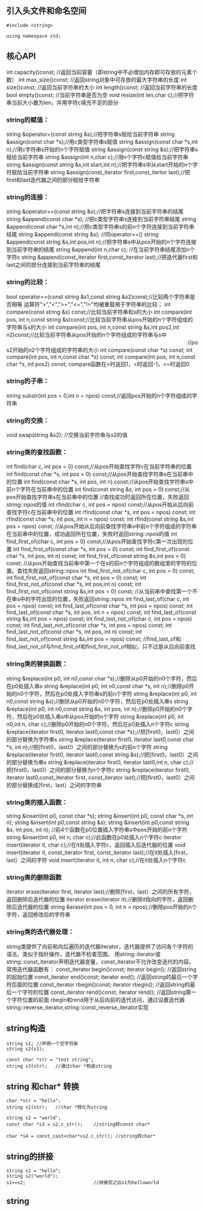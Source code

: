 ## 引入头文件和命名空间

```
#include <string>

using namespace std;
```

## 核心API

int capacity()const;    //返回当前容量（即string中不必增加内存即可存放的元素个数）
int max_size()const;    //返回string对象中可存放的最大字符串的长度
int size()const;        //返回当前字符串的大小
int length()const;       //返回当前字符串的长度
bool empty()const;        //当前字符串是否为空
void resize(int len,char c);//把字符串当前大小置为len，并用字符c填充不足的部分

### string的赋值：
string &operator=(const string &s);//把字符串s赋给当前字符串
string &assign(const char *s);//用c类型字符串s赋值
string &assign(const char *s,int n);//用c字符串s开始的n个字符赋值
string &assign(const string &s);//把字符串s赋给当前字符串
string &assign(int n,char c);//用n个字符c赋值给当前字符串
string &assign(const string &s,int start,int n);//把字符串s中从start开始的n个字符赋给当前字符串
string &assign(const_iterator first,const_itertor last);//把first和last迭代器之间的部分赋给字符串

### string的连接：
string &operator+=(const string &s);//把字符串s连接到当前字符串的结尾
string &append(const char *s);            //把c类型字符串s连接到当前字符串结尾
string &append(const char *s,int n);//把c类型字符串s的前n个字符连接到当前字符串结尾
string &append(const string &s);    //同operator+=()
string &append(const string &s,int pos,int n);//把字符串s中从pos开始的n个字符连接到当前字符串的结尾
string &append(int n,char c);        //在当前字符串结尾添加n个字符c
string &append(const_iterator first,const_iterator last);//把迭代器first和last之间的部分连接到当前字符串的结尾

### string的比较：
bool operator==(const string &s1,const string &s2)const;//比较两个字符串是否相等
运算符">","<",">=","<=","!="均被重载用于字符串的比较；
int compare(const string &s) const;//比较当前字符串和s的大小
int compare(int pos, int n,const string &s)const;//比较当前字符串从pos开始的n个字符组成的字符串与s的大小
int compare(int pos, int n,const string &s,int pos2,int n2)const;//比较当前字符串从pos开始的n个字符组成的字符串与s中
　　　　　　　　　　　　　　　　　　　　　　　　　　　　　　　　　　//pos2开始的n2个字符组成的字符串的大小
int compare(const char *s) const;
int compare(int pos, int n,const char *s) const;
int compare(int pos, int n,const char *s, int pos2) const;
compare函数在>时返回1，<时返回-1，==时返回0  

### string的子串：
string substr(int pos = 0,int n = npos) const;//返回pos开始的n个字符组成的字符串

### string的交换：
void swap(string &s2);    //交换当前字符串与s2的值


### string类的查找函数：
int find(char c, int pos = 0) const;//从pos开始查找字符c在当前字符串的位置
int find(const char *s, int pos = 0) const;//从pos开始查找字符串s在当前串中的位置
int find(const char *s, int pos, int n) const;//从pos开始查找字符串s中前n个字符在当前串中的位置
int find(const string &s, int pos = 0) const;//从pos开始查找字符串s在当前串中的位置
//查找成功时返回所在位置，失败返回string::npos的值
int rfind(char c, int pos = npos) const;//从pos开始从后向前查找字符c在当前串中的位置
int rfind(const char *s, int pos = npos) const;
int rfind(const char *s, int pos, int n = npos) const;
int rfind(const string &s,int pos = npos) const;
//从pos开始从后向前查找字符串s中前n个字符组成的字符串在当前串中的位置，成功返回所在位置，失败时返回string::npos的值
int find_first_of(char c, int pos = 0) const;//从pos开始查找字符c第一次出现的位置
int find_first_of(const char *s, int pos = 0) const;
int find_first_of(const char *s, int pos, int n) const;
int find_first_of(const string &s,int pos = 0) const;
//从pos开始查找当前串中第一个在s的前n个字符组成的数组里的字符的位置。查找失败返回string::npos
int find_first_not_of(char c, int pos = 0) const;
int find_first_not_of(const char *s, int pos = 0) const;
int find_first_not_of(const char *s, int pos,int n) const;
int find_first_not_of(const string &s,int pos = 0) const;
//从当前串中查找第一个不在串s中的字符出现的位置，失败返回string::npos
int find_last_of(char c, int pos = npos) const;
int find_last_of(const char *s, int pos = npos) const;
int find_last_of(const char *s, int pos, int n = npos) const;
int find_last_of(const string &s,int pos = npos) const;
int find_last_not_of(char c, int pos = npos) const;
int find_last_not_of(const char *s, int pos = npos) const;
int find_last_not_of(const char *s, int pos, int n) const;
int find_last_not_of(const string &s,int pos = npos) const;
//find_last_of和find_last_not_of与find_first_of和find_first_not_of相似，只不过是从后向前查找


### string类的替换函数：
string &replace(int p0, int n0,const char *s);//删除从p0开始的n0个字符，然后在p0处插入串s
string &replace(int p0, int n0,const char *s, int n);//删除p0开始的n0个字符，然后在p0处插入字符串s的前n个字符
string &replace(int p0, int n0,const string &s);//删除从p0开始的n0个字符，然后在p0处插入串s
string &replace(int p0, int n0,const string &s, int pos, int n);//删除p0开始的n0个字符，然后在p0处插入串s中从pos开始的n个字符
string &replace(int p0, int n0,int n, char c);//删除p0开始的n0个字符，然后在p0处插入n个字符c
string &replace(iterator first0, iterator last0,const char *s);//把[first0，last0）之间的部分替换为字符串s
string &replace(iterator first0, iterator last0,const char *s, int n);//把[first0，last0）之间的部分替换为s的前n个字符
string &replace(iterator first0, iterator last0,const string &s);//把[first0，last0）之间的部分替换为串s
string &replace(iterator first0, iterator last0,int n, char c);//把[first0，last0）之间的部分替换为n个字符c
string &replace(iterator first0, iterator last0,const_iterator first, const_iterator last);//把[first0，last0）之间的部分替换成[first，last）之间的字符串


### string类的插入函数：
string &insert(int p0, const char *s);
string &insert(int p0, const char *s, int n);
string &insert(int p0,const string &s);
string &insert(int p0,const string &s, int pos, int n);
//前4个函数在p0位置插入字符串s中pos开始的前n个字符
string &insert(int p0, int n, char c);//此函数在p0处插入n个字符c
iterator insert(iterator it, char c);//在it处插入字符c，返回插入后迭代器的位置
void insert(iterator it, const_iterator first, const_iterator last);//在it处插入[first，last）之间的字符
void insert(iterator it, int n, char c);//在it处插入n个字符c


### string类的删除函数
iterator erase(iterator first, iterator last);//删除[first，last）之间的所有字符，返回删除后迭代器的位置
iterator erase(iterator it);//删除it指向的字符，返回删除后迭代器的位置
string &erase(int pos = 0, int n = npos);//删除pos开始的n个字符，返回修改后的字符串


### string类的迭代器处理：
string类提供了向前和向后遍历的迭代器iterator，迭代器提供了访问各个字符的语法，类似于指针操作，迭代器不检查范围。
用string::iterator或string::const_iterator声明迭代器变量，const_iterator不允许改变迭代的内容。常用迭代器函数有：
const_iterator begin()const;
iterator begin();                //返回string的起始位置
const_iterator end()const;
iterator end();                    //返回string的最后一个字符后面的位置
const_iterator rbegin()const;
iterator rbegin();                //返回string的最后一个字符的位置
const_iterator rend()const;
iterator rend();                    //返回string第一个字符位置的前面
rbegin和rend用于从后向前的迭代访问，通过设置迭代器string::reverse_iterator,string::const_reverse_iterator实现

## string构造
```
string s1; //声明一个空字符串
string s2(s1); 

const char *str = "test string";
string s3(str);   //通过char *构造string
```

## string 和char* 转换
```
char *str = "hello";
string s1(str);   //char *转化为string

string s2 = "world"; 
const char *s3 = s2.c_str();    //string转const char*

char *s4 = const_cast<char*>s2.c_str(); //string转char*
```


## string的拼接
```
string s1 = "hello";
string s2("world");   
s1+=s2;                         //拼接完之后s1为helloworld
```

## string